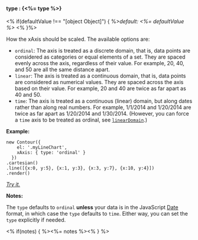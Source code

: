 #### **type** : {<%= type %>}

<% if(defaultValue !== "[object Object]") { %>*default: <%= defaultValue %>* <% }%>

How the xAxis should be scaled. The available options are:

* `ordinal`: The axis is treated as a discrete domain, that is, data points are considered as categories or equal elements of a set. They are spaced evenly across the axis, regardless of their value. For example, 20, 40, and 50 are all the same distance apart.
* `linear`: The axis is treated as a continuous domain, that is, data points are considered as numerical values. They are spaced across the axis based on their value. For example, 20 and 40 are twice as far apart as 40 and 50.
* `time`: The axis is treated as a continuous (linear) domain, but along dates rather than along real numbers. For example, 1/1/2014 and 1/20/2014 are twice as far apart as 1/20/2014 and 1/30/2014. (However, you can force a `time` axis to be treated as ordinal, see [`linearDomain`](#config_config.xAxis.linearDomain).)

**Example:**

    new Contour({
        el: '.myLineChart',
        xAxis: { type: 'ordinal' }
      })
    .cartesian()
    .line([{x:0, y:5}, {x:1, y:3}, {x:3, y:7}, {x:10, y:4}])
    .render()

*[Try it.](http://jsfiddle.net/gh/get/library/pure/forio/contour/tree/master/src/documentation/fiddle/config.xAxis.type/)*

**Notes:**

The `type` defaults to `ordinal` **unless** your data is in the JavaScript [Date](http://www.w3schools.com/jsref/jsref_obj_date.asp) format, in which case the `type` defaults to `time`. Either way, you can set the `type` explicitly if needed.


<% if(notes) { %><%= notes %><% } %>

